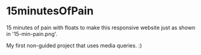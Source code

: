 # 15minutesOfPain  
15 minutes of pain with floats to make this responsive website just as shown in '15-min-pain.png'.

My first non-guided project that uses media queries. :)